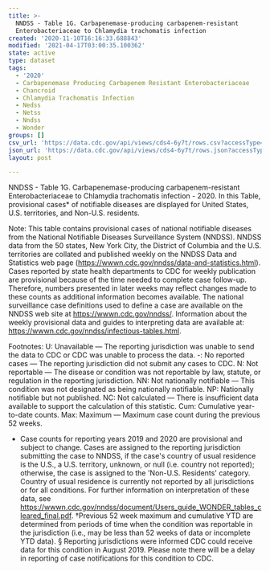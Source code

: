 ```yaml
---
title: >-
  NNDSS - Table 1G. Carbapenemase-producing carbapenem-resistant
  Enterobacteriaceae to Chlamydia trachomatis infection
created: '2020-11-10T16:16:33.688843'
modified: '2021-04-17T03:00:35.100362'
state: active
type: dataset
tags:
  - '2020'
  - Carbapenemase Producing Carbapenem Resistant Enterobacteriaceae
  - Chancroid
  - Chlamydia Trachomatis Infection
  - Nedss
  - Netss
  - Nndss
  - Wonder
groups: []
csv_url: 'https://data.cdc.gov/api/views/cds4-6y7t/rows.csv?accessType=DOWNLOAD'
json_url: 'https://data.cdc.gov/api/views/cds4-6y7t/rows.json?accessType=DOWNLOAD'
layout: post

---
```

NNDSS - Table 1G. Carbapenemase-producing carbapenem-resistant Enterobacteriaceae to Chlamydia trachomatis infection - 2020. In this Table, provisional cases* of notifiable diseases are displayed for United States, U.S. territories, and Non-U.S. residents.

Note: 
This table contains provisional cases of national notifiable diseases from the National Notifiable Diseases Surveillance System (NNDSS). NNDSS data from the 50 states, New York City, the District of Columbia and the U.S. territories are collated and published weekly on the NNDSS Data and Statistics web page (https://wwwn.cdc.gov/nndss/data-and-statistics.html). Cases reported by state health departments to CDC for weekly publication are provisional because of the time needed to complete case follow-up. Therefore, numbers presented in later weeks may reflect changes made to these counts as additional information becomes available. The national surveillance case definitions used to define a case are available on the NNDSS web site at https://wwwn.cdc.gov/nndss/. Information about the weekly provisional data and guides to interpreting data are available at: https://wwwn.cdc.gov/nndss/infectious-tables.html. 

Footnotes:
U: Unavailable — The reporting jurisdiction was unable to send the data to CDC or CDC was unable to process the data.
-: No reported cases — The reporting jurisdiction did not submit any cases to CDC.
N: Not reportable — The disease or condition was not reportable by law, statute, or regulation in the reporting jurisdiction.
NN: Not nationally notifiable — This condition was not designated as being nationally notifiable.
NP: Nationally notifiable but not published.
NC: Not calculated — There is insufficient data available to support the calculation of this statistic.
Cum: Cumulative year-to-date counts.
Max: Maximum — Maximum case count during the previous 52 weeks.
* Case counts for reporting years 2019 and 2020 are provisional and subject to change. Cases are assigned to the reporting jurisdiction submitting the case to NNDSS, if the case's country of usual residence is the U.S., a U.S. territory, unknown, or null (i.e. country not reported); otherwise, the case is assigned to the 'Non-U.S. Residents' category. Country of usual residence is currently not reported by all jurisdictions or for all conditions. For further information on interpretation of these data, see https://wwwn.cdc.gov/nndss/document/Users_guide_WONDER_tables_cleared_final.pdf.
†Previous 52 week maximum and cumulative YTD are determined from periods of time when the condition was reportable in the jurisdiction (i.e., may be less than 52 weeks of data or incomplete YTD data). 
§ Reporting jurisdictions were informed CDC could receive data for this condition in August 2019. Please note there will be a delay in reporting of case notifications for this condition to CDC.
